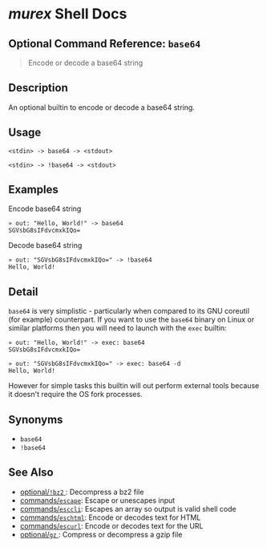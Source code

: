 # _murex_ Shell Docs

## Optional Command Reference: `base64` 

> Encode or decode a base64 string

## Description

An optional builtin to encode or decode a base64 string.

## Usage

    <stdin> -> base64 -> <stdout>
    
    <stdin> -> !base64 -> <stdout>

## Examples

Encode base64 string

    » out: "Hello, World!" -> base64
    SGVsbG8sIFdvcmxkIQo=
    
Decode base64 string

    » out: "SGVsbG8sIFdvcmxkIQo=" -> !base64
    Hello, World!

## Detail

`base64` is very simplistic - particularly when compared to its GNU coreutil
(for example) counterpart. If you want to use the `base64` binary on Linux
or similar platforms then you will need to launch with the `exec` builtin:

    » out: "Hello, World!" -> exec: base64
    SGVsbG8sIFdvcmxkIQo=
    
    » out: "SGVsbG8sIFdvcmxkIQo=" -> exec: base64 -d
    Hello, World!
    
However for simple tasks this builtin will out perform external tools because
it doesn't require the OS fork processes.

## Synonyms

* `base64`
* `!base64`


## See Also

* [optional/`!bz2` ](../optional/bz2.md):
  Decompress a bz2 file
* [commands/`escape`](../commands/escape.md):
  Escape or unescapes input 
* [commands/`esccli`](../commands/esccli.md):
  Escapes an array so output is valid shell code
* [commands/`eschtml`](../commands/eschtml.md):
  Encode or decodes text for HTML
* [commands/`escurl`](../commands/escurl.md):
  Encode or decodes text for the URL
* [optional/`gz` ](../optional/gz.md):
  Compress or decompress a gzip file